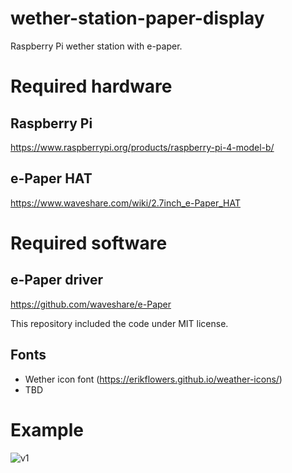 # wether-station-paper-display
Raspberry Pi wether station with e-paper.

# Required hardware
## Raspberry Pi
https://www.raspberrypi.org/products/raspberry-pi-4-model-b/

## e-Paper HAT
https://www.waveshare.com/wiki/2.7inch_e-Paper_HAT

# Required software
## e-Paper driver
https://github.com/waveshare/e-Paper

This repository included the code under MIT license.

## Fonts
* Wether icon font (https://erikflowers.github.io/weather-icons/)
* TBD

# Example

![v1](https://github.com/kotamorishi/wether-station-paper-display/raw/main/example_images/v1.jpg)
